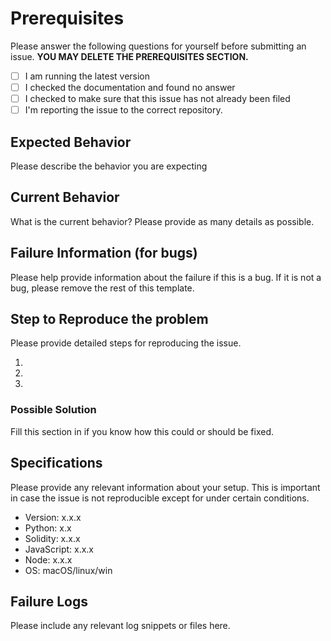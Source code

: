 <!--
Copyright 2023 Ocean Protocol Foundation
SPDX-License-Identifier: Apache-2.0
-->
# Prerequisites

Please answer the following questions for yourself before submitting an issue. **YOU MAY DELETE THE PREREQUISITES SECTION.**

- [ ] I am running the latest version
- [ ] I checked the documentation and found no answer
- [ ] I checked to make sure that this issue has not already been filed
- [ ] I'm reporting the issue to the correct repository.

## Expected Behavior

Please describe the behavior you are expecting

## Current Behavior

What is the current behavior? Please provide as many details as possible.

## Failure Information (for bugs)

Please help provide information about the failure if this is a bug. If it is not a bug, please remove the rest of this template.

## Step to Reproduce the problem

Please provide detailed steps for reproducing the issue.

1.
2.
3.

### Possible Solution

Fill this section in if you know how this could or should be fixed.

## Specifications

Please provide any relevant information about your setup. This is important in case the issue is not reproducible except for under certain conditions.

* Version: x.x.x
* Python: x.x
* Solidity: x.x.x
* JavaScript: x.x.x
* Node: x.x.x
* OS: macOS/linux/win

## Failure Logs

Please include any relevant log snippets or files here.